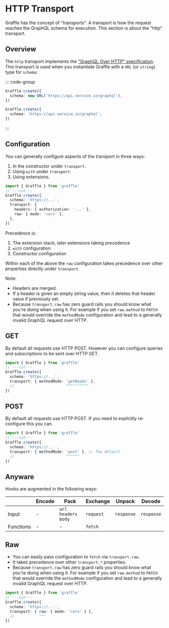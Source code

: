 # HTTP Transport

Graffle has the concept of "transports". A transport is how the request reaches the GraphQL schema for execution. This section is about the "http" transport.

<!--@include: @/guides/_example_links/transport-http.md-->

## Overview

The `http` transport implements the ["GraphQL Over HTTP" specification](https://github.com/graphql/graphql-over-http). This transport is used when you instantiate Graffle with a `URL` (or `string`) type for `schema`:

::: code-group

```ts [URL]
Graffle.create({
  schema: new URL('https://api.service.io/graphql'),
})
```

```ts [string]
Graffle.create({
  schema: 'https://api.service.io/graphql',
})
```

:::

## Configuration

You can generally configure aspects of the transport in three ways:

1. In the constructor under `transport`.
2. Using `with` under `transport`.
3. Using extensions.

```ts twoslash
import { Graffle } from 'graffle'
// ---cut---
Graffle.create({
  schema: 'https://...',
  transport: {
    headers: { authorization: '...' },
    raw: { mode: 'cors' },
  },
})
```

Precedence is:

1. The extension stack, later extensions taking precedence
2. `with` configuration
3. Constructor configuration

Within each of the above the `raw` configuration takes precedence over other properties directly under `transport`.

Note:

- Headers are merged.
- If a header is given an empty string value, then it deletes that header value if previously set.
- Because `transport.raw` has zero guard rails you should know what you're doing when using it. For example if you set `raw.method` to `PATCH` that would override the `methodMode` configuration and lead to a generally invalid GraphQL request over HTTP.

## GET

<!--@include: @/guides/_example_links/method-get.md-->

By default all requests use HTTP POST. However you can configure queries and subscriptions to be sent over HTTP GET.

```ts twoslash
import { Graffle } from 'graffle'
// ---cut---
Graffle.create({
  schema: 'https://...',
  transport: { methodMode: 'getReads' },
  //                       ^^^^^^^^^^
})
```

## POST

By default all requests use HTTP POST. If you need to explicitly re-configure this you can.

```ts twoslash
import { Graffle } from 'graffle'
// ---cut---
Graffle.create({
  schema: 'https://...',
  transport: { methodMode: 'post' }, // The default.
  //                       ^^^^^^
})
```

## Anyware

<!--@include: @/guides/_example_links/transport-http_extension.md-->

Hooks are augmented in the following ways:

|           | Encode | Pack                   | Exchange  | Unpack     | Decode     |
| --------- | ------ | ---------------------- | --------- | ---------- | ---------- |
| Input     | -      | `url` `headers` `body` | `request` | `response` | `response` |
| Functions | -      | -                      | `fetch`   |            |            |

## Raw

<!--@include: @/guides/_example_links/transport-http_raw.md-->

- You can easily pass configuration to `fetch` via `transport.raw`.
- It takes precedence over other `transport.*` properties.
- Because `transport.raw` has zero guard rails you should know what you're doing when using it. For example if you set `raw.method` to `PATCH` that would override the `methodMode` configuration and lead to a generally invalid GraphQL request over HTTP.

```ts twoslash
import { Graffle } from 'graffle'
// ---cut---
Graffle.create({
  schema: 'https://...',
  transport: { raw: { mode: 'cors' } },
  //           ^^^
})
```
